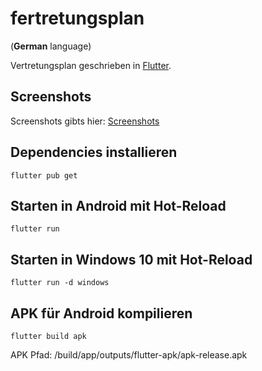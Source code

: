 # fertretungsplan

\(**German** language\)

Vertretungsplan geschrieben in [Flutter](https://flutter.dev/).

## Screenshots

Screenshots gibts hier: [Screenshots](./SCREENSHOTS.md)

## Dependencies installieren

`flutter pub get`

## Starten in Android mit Hot-Reload

`flutter run`

## Starten in Windows 10 mit Hot-Reload

`flutter run -d windows`

## APK für Android kompilieren

`flutter build apk`

APK Pfad: /build/app/outputs/flutter-apk/apk-release.apk
